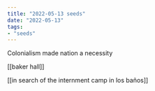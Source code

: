 ```yaml
---
title: "2022-05-13 seeds"
date: "2022-05-13"
tags:
- "seeds"
---
```


Colonialism made nation a necessity

[[baker hall]]

[[in search of the internment camp in los baños]]